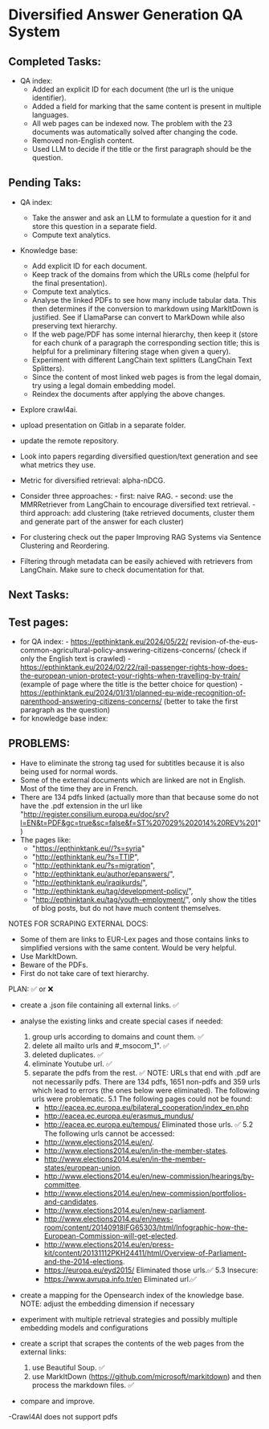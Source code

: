 # Diversified Answer Generation QA System

## Completed Tasks:
- QA index:
    - Added an explicit ID for each document (the url is the unique identifier).
    - Added a field for marking that the same content is present in multiple languages.
    - All web pages can be indexed now. The problem with the 23 documents was automatically solved after changing the code.
    - Removed non-English content.
    - Used LLM to decide if the title or the first paragraph should be the question.


## Pending Taks:
- QA index:
    - Take the answer and ask an LLM to formulate a question for it and store this question in a separate field.
    - Compute text analytics.
- Knowledge base:
    - Add explicit ID for each document.
    - Keep track of the domains from which the URLs come (helpful for the final presentation).
    - Compute text analytics.
    - Analyse the linked PDFs to see how many include tabular data. This then determines if the conversion to markdown using MarkItDown is justified. See if LlamaParse  can convert to MarkDown while also preserving text hierarchy.
    - If the web page/PDF has some internal hierarchy, then keep it (store for each chunk of a paragraph the corresponding section title; this is helpful for a preliminary filtering stage when given a query).
    - Experiment with different LangChain text splitters (LangChain Text Splitters).
    - Since the content of most linked web pages is from the legal domain, try using a legal domain embedding model.
    - Reindex the documents after applying the above changes.

- Explore crawl4ai. 
- upload presentation on Gitlab in a separate folder.
- update the remote repository.
- Look into papers regarding diversified question/text generation and see what metrics they use.
- Metric for diversified retrieval: alpha-nDCG.
- Consider three approaches:
        - first: naive RAG.
        - second: use the MMRRetriever from LangChain to encourage diversified text retrieval.
        - third approach: add clustering (take retrieved documents, cluster them and generate part of the answer for each cluster)
- For clustering check out the paper Improving RAG Systems via Sentence Clustering and Reordering. 
- Filtering through metadata can be easily achieved with retrievers from LangChain. Make sure to check documentation for that.


## Next Tasks:

## Test pages:
- for QA index:
        - https://epthinktank.eu/2024/05/22/ revision-of-the-eus-common-agricultural-policy-answering-citizens-concerns/ (check if only the English text is crawled)
        - https://epthinktank.eu/2024/02/22/rail-passenger-rights-how-does-the-european-union-protect-your-rights-when-travelling-by-train/ (example of page where the title is the better choice for question)
        - https://epthinktank.eu/2024/01/31/planned-eu-wide-recognition-of-parenthood-answering-citizens-concerns/ (better to take the first paragraph as the question)
- for knowledge base index:



## PROBLEMS:
- Have to eliminate the strong tag used for subtitles because it is also being used for normal words.
- Some of the external documents which are linked are not in English. Most of the time they are in French.
- There are 134 pdfs linked (actually more than that because some do not have the .pdf extension in the url like "http://register.consilium.europa.eu/doc/srv?l=EN&t=PDF&gc=true&sc=false&f=ST%207029%202014%20REV%201")
- The pages like:
    - "https://epthinktank.eu//?s=syria"
    - "http://epthinktank.eu/?s=TTIP",
    - "http://epthinktank.eu/?s=migration",
    - "http://epthinktank.eu/author/epanswers/",
    - "http://epthinktank.eu/iraqikurds/",
    - "http://epthinktank.eu/tag/development-policy/",
    - "http://epthinktank.eu/tag/youth-employment/",
only show the titles of blog posts, but do not have much content themselves.


NOTES FOR SCRAPING EXTERNAL DOCS:
- Some of them are links to EUR-Lex pages and those contains links to simplified versions with the same content. Would be very helpful.
- Use MarkItDown.
- Beware of the PDFs.
- First do not take care of text hierarchy.

PLAN: ✅ or ❌
- create a .json file containing all external links. ✅
- analyse the existing links and create special cases if needed:
    1. group urls according to domains and count them. ✅
    2. delete all mailto urls and #_msocom_1". ✅
    3. deleted duplicates. ✅
    4. eliminate Youtube url. ✅
    5. separate the pdfs from the rest. ✅
    NOTE: URLs that end with .pdf are not necessarily pdfs.
    There are 134 pdfs, 1651 non-pdfs and 359 urls which lead to errors (the ones below were eliminated). The following urls were problematic.
        5.1 The following pages could not be found:
        - http://eacea.ec.europa.eu/bilateral_cooperation/index_en.php
        - http://eacea.ec.europa.eu/erasmus_mundus/
        - http://eacea.ec.europa.eu/tempus/
        Eliminated those urls. ✅
        5.2 The following urls cannot be accessed:
        - http://www.elections2014.eu/en/.
        - http://www.elections2014.eu/en/in-the-member-states.
        - http://www.elections2014.eu/en/in-the-member-states/european-union.
        - http://www.elections2014.eu/en/new-commission/hearings/by-committee.
        - http://www.elections2014.eu/en/new-commission/portfolios-and-candidates.
        - http://www.elections2014.eu/en/new-parliament.
        - http://www.elections2014.eu/en/news-room/content/20140918IFG65303/html/Infographic-how-the-European-Commission-will-get-elected.
        - http://www.elections2014.eu/en/press-kit/content/20131112PKH24411/html/Overview-of-Parliament-and-the-2014-elections.
        - https://europa.eu/eyd2015/
        Eliminated those urls.✅
        5.3 Insecure:
        - https://www.avrupa.info.tr/en
        Eliminated url.✅
       
- create a mapping for the Opensearch index of the knowledge base.
NOTE: adjust the embedding dimension if necessary

- experiment with multiple retrieval strategies and possibly multiple embedding models and configurations
- create a script that scrapes the contents of the web pages from the external links:
    1. use Beautiful Soup. ✅
    2. use MarkItDown (https://github.com/microsoft/markitdown) and then process the markdown files. ✅
- compare and improve.

-Crawl4AI does not support pdfs
